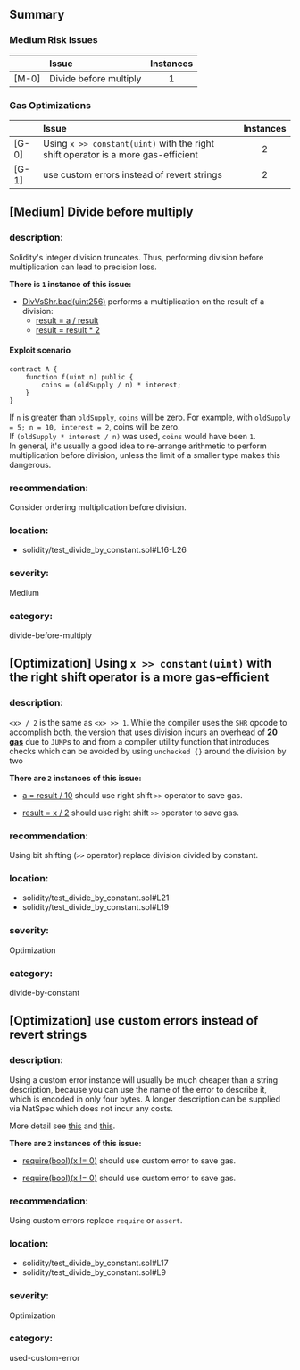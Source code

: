 ## Summary 

### Medium Risk Issues

| |Issue|Instances|
|---|:---|:---:|
| [M-0] | Divide before multiply | 1 |


### Gas Optimizations

| |Issue|Instances|
|---|:---|:---:|
| [G-0] | Using `x >> constant(uint)` with the right shift operator is a more gas-efficient | 2 |
| [G-1] | use custom errors instead of revert strings | 2 |



## [Medium] Divide before multiply

### description:
Solidity's integer division truncates. Thus, performing division before multiplication can lead to precision loss.

**There is `1` instance of this issue:**

- [DivVsShr.bad(uint256)](solidity/test_divide_by_constant.sol#L16-L26) performs a multiplication on the result of a division:
	- [result = a / result](solidity/test_divide_by_constant.sol#L22)
	- [result = result * 2](solidity/test_divide_by_constant.sol#L23)

#### Exploit scenario

```solidity
contract A {
	function f(uint n) public {
        coins = (oldSupply / n) * interest;
    }
}
```
If `n` is greater than `oldSupply`, `coins` will be zero. For example, with `oldSupply = 5; n = 10, interest = 2`, coins will be zero.  
If `(oldSupply * interest / n)` was used, `coins` would have been `1`.   
In general, it's usually a good idea to re-arrange arithmetic to perform multiplication before division, unless the limit of a smaller type makes this dangerous.

### recommendation:
Consider ordering multiplication before division.

### location:
- solidity/test_divide_by_constant.sol#L16-L26

### severity:
Medium

### category:
divide-before-multiply

## [Optimization] Using `x >> constant(uint)` with the right shift operator is a more gas-efficient

### description:

`<x> / 2` is the same as `<x> >> 1`. While the compiler uses the `SHR` opcode to accomplish both, the version that uses division incurs an overhead of [**20 gas**](https://gist.github.com/0xxfu/84e3727f28e01f9b628836d5bf55d0cc) due to `JUMP`s to and from a compiler utility function that introduces checks which can be avoided by using `unchecked {}` around the division by two



**There are `2` instances of this issue:**

- [a = result / 10](solidity/test_divide_by_constant.sol#L21) should use right shift `>>` operator to save gas.

- [result = x / 2](solidity/test_divide_by_constant.sol#L19) should use right shift `>>` operator to save gas.


### recommendation:

Using bit shifting (`>>` operator) replace division divided by constant.


### location:
- solidity/test_divide_by_constant.sol#L21
- solidity/test_divide_by_constant.sol#L19

### severity:
Optimization

### category:
divide-by-constant

## [Optimization] use custom errors instead of revert strings

### description:

Using a custom error instance will usually be much cheaper than a string description, because you can use the name of the error to describe it, which is encoded in only four bytes. A longer description can be supplied via NatSpec which does not incur any costs.

More detail see [this](https://gist.github.com/0xxfu/712f7965446526f8c5bc53a91d97a215) and [this](https://docs.soliditylang.org/en/latest/control-structures.html#revert).


**There are `2` instances of this issue:**

- [require(bool)(x != 0)](solidity/test_divide_by_constant.sol#L17) should use custom error to save gas.

- [require(bool)(x != 0)](solidity/test_divide_by_constant.sol#L9) should use custom error to save gas.


### recommendation:

Using custom errors replace `require` or `assert`.


### location:
- solidity/test_divide_by_constant.sol#L17
- solidity/test_divide_by_constant.sol#L9

### severity:
Optimization

### category:
used-custom-error
